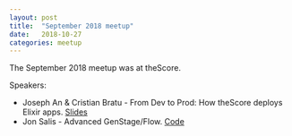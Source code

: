 ```yaml
---
layout: post
title:  "September 2018 meetup"
date:   2018-10-27
categories: meetup
---
```

The September 2018 meetup was at theScore.

Speakers:
* Joseph An & Cristian Bratu - From Dev to Prod: How theScore deploys Elixir apps. [Slides](https://www.slideshare.net/JosephAn1/from-dev-to-prod-how-thescore-deploys-elixir-applications)
* Jon Salis - Advanced GenStage/Flow. [Code](https://github.com/Sailias/genstage_flow_performance)
